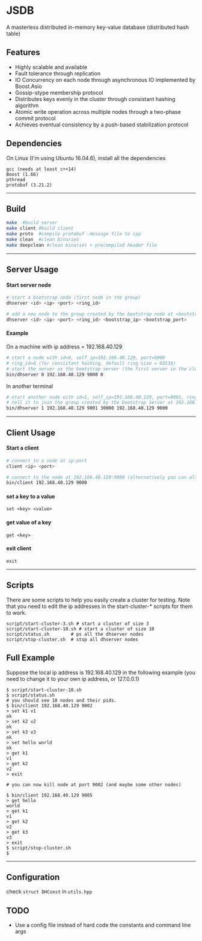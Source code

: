# JSDB
A masterless distributed in-memory key-value database (distributed hash table)

## Features
- Highly scalable and available
- Fault tolerance through replication
- IO Concurrency on each node through asynchronous IO implemented by Boost.Asio
- Gossip-stype membership protocol
- Distributes keys evenly in the cluster through consistant hashing algorithm
- Atomic write operation across multiple nodes through a two-phase commit protocol
- Achieves eventual consistency by a push-based stabilization  protocol

## Dependencies
On Linux (I'm using Ubuntu 16.04.6), install all the dependencies
```
gcc (needs at least c++14)
Boost (1.66)
pthread
protobuf (3.21.2)
```
-------------------------------------------------------
## Build
```bash
make  #build server
make client #build client
make proto  #compile protobuf .message file to cpp
make clean  #clean binaries
make deepclean #clean binaries + precompiled header file
```
--------------------------------------------------------
## Server Usage
#### Start server node
```bash
# start a bootstrap node (first node in the group)
dhserver <id> <ip> <port> <ring_id>

# add a new node to the group created by the bootstrap node at <bootstrap_ip>:<bootstrap_port>
dhserver <id> <ip> <port> <ring_id> <bootstrap_ip> <bootstrap_port>
```

#### Example
On a machine with ip address = 192.168.40.129
```bash
# start a node with id=0, self_ip=192.168.40.129, port=9000
# ring_id=0 (for consistant hashing, default ring size = 65536)
# start the server as the bootstrap server (the first server in the cluster)
bin/dhserver 0 192.168.40.129 9000 0
```
In another terminal
```bash
# start another node with id=1, self_ip=192.168.40.129, port=9001, ring_id=30000
# tell it to join the group created by the bootstrap server at 192.168.40.129:9000
bin/dhserver 1 192.168.40.129 9001 30000 192.168.40.129 9000
```
--------------------------------------
## Client Usage
#### Start a client
```bash
# connect to a node at ip:port
client <ip> <port>
```
```bash
# connect to the node at 192.168.40.129:9000 (alternatively you can also connect to the one at port 9001)
bin/client 192.168.40.129 9000
```
#### set a key to a value
```
set <key> <value>
```

#### get value of a key
```
get <key>
```

#### exit client
```
exit
```
-----------------------------------------

## Scripts
There are some scripts to help you easily create a cluster for testing.
Note that you need to edit the ip addresses in the start-cluster-* scripts for them to work.
```
script/start-cluster-3.sh # start a cluster of size 3
script/start-cluster-10.sh # start a cluster of size 10
script/status.sh        # ps all the dhserver nodes
script/stop-cluster.sh  # stop all dhserver nodes
```


## Full Example
Suppose the local ip address is 192.168.40.129 in the following example (you need to change it to your own ip address, or 127.0.0.1)
```
$ script/start-cluster-10.sh
$ script/status.sh
# you should see 10 nodes and their pids.
$ bin/client 192.168.40.129 9002
> set k1 v1
ok
> set k2 v2
ok
> set k3 v3
ok
> set hello world
ok
> get k1
v1
> get k2
v2
> exit

# you can now kill node at port 9002 (and maybe some other nodes)

$ bin/client 192.168.40.129 9005
> get hello
world
> get k1
v1
> get k2
v2
> get k3
v3
> exit
$ script/stop-cluster.sh
$
```
--------------------------------------------------

## Configuration
check `struct DHConst` in `utils.hpp`

## TODO
- Use a config file instead of hard code the constants and command line args
